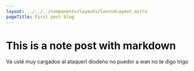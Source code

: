 ```yaml
---
layout: ../../../components/layouts/CourseLayout.astro
pageTitle: First post blog
---
```


# This is a note post with markdown

Va usté muy cargadoo al ataquerl diodeno no puedor a wan no te digo trigo
